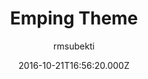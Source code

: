 ---
title: Emping Theme
github: https://github.com/rmsubekti/emping
demo: https://rmsubekti.github.io/emping/
author: rmsubekti
ssg:
  - Jekyll
cms:
  - No Cms
date: 2016-10-21T16:56:20.000Z
github_branch: master
description: Jekyll theme using Amp
stale: false
---